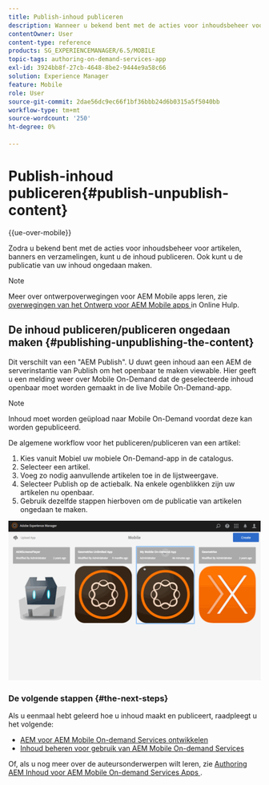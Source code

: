 ```yaml
---
title: Publish-inhoud publiceren
description: Wanneer u bekend bent met de acties voor inhoudsbeheer voor artikelen, banners en verzamelingen, volgt u deze pagina voor meer informatie over het publiceren van uw inhoud. Ook kunt u de publicatie van uw inhoud ongedaan maken.
contentOwner: User
content-type: reference
products: SG_EXPERIENCEMANAGER/6.5/MOBILE
topic-tags: authoring-on-demand-services-app
exl-id: 3924bb8f-27cb-4648-8be2-9444e9a58c66
solution: Experience Manager
feature: Mobile
role: User
source-git-commit: 2dae56dc9ec66f1bf36bbb24d6b0315a5f5040bb
workflow-type: tm+mt
source-wordcount: '250'
ht-degree: 0%

---
```


# Publish-inhoud publiceren{#publish-unpublish-content}

{{ue-over-mobile}}

Zodra u bekend bent met de acties voor inhoudsbeheer voor artikelen, banners en verzamelingen, kunt u de inhoud publiceren. Ook kunt u de publicatie van uw inhoud ongedaan maken.

>[!NOTE]
>
>Meer over ontwerpoverwegingen voor AEM Mobile apps leren, zie [ overwegingen van het Ontwerp voor AEM Mobile apps ](https://helpx.adobe.com/digital-publishing-solution/help/aem-mobile-end-of-life-faq.html) in Online Hulp.

## De inhoud publiceren/publiceren ongedaan maken {#publishing-unpublishing-the-content}

Dit verschilt van een &quot;AEM Publish&quot;. U duwt geen inhoud aan een AEM de serverinstantie van Publish om het openbaar te maken viewable. Hier geeft u een melding weer over Mobile On-Demand dat de geselecteerde inhoud openbaar moet worden gemaakt in de live Mobile On-Demand-app.

>[!NOTE]
>
>Inhoud moet worden geüpload naar Mobile On-Demand voordat deze kan worden gepubliceerd.

De algemene workflow voor het publiceren/publiceren van een artikel:

1. Kies vanuit Mobiel uw mobiele On-Demand-app in de catalogus.
1. Selecteer een artikel.
1. Voeg zo nodig aanvullende artikelen toe in de lijstweergave.
1. Selecteer Publish op de actiebalk. Na enkele ogenblikken zijn uw artikelen nu openbaar.
1. Gebruik dezelfde stappen hierboven om de publicatie van artikelen ongedaan te maken.

<!-- FAIL >>[!NOTE]
>
>Generally, you should preflight before publishing. See [Previewing with Preflight](/content/docs/en/aem/6-3/administer/mobile-apps/aem-mobile/previewing-with-preflight-on-demand-services.md) for more details.-->

![ chlimage_1-9 ](assets/chlimage_1-9.gif)

### De volgende stappen {#the-next-steps}

Als u eenmaal hebt geleerd hoe u inhoud maakt en publiceert, raadpleegt u het volgende:

* [AEM voor AEM Mobile On-demand Services ontwikkelen](/help/mobile/aem-mobile-on-demand.md)
* [Inhoud beheren voor gebruik van AEM Mobile On-demand Services](/help/mobile/aem-mobile.md)

Of, als u nog meer over de auteursonderwerpen wilt leren, zie [ Authoring AEM Inhoud voor AEM Mobile On-demand Services Apps ](/help/mobile/mobile-apps-ondemand.md).
